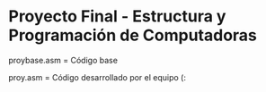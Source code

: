 # Proyecto Final - Estructura y Programación de Computadoras

proybase.asm = Código base

proy.asm = Código desarrollado por el equipo (:
